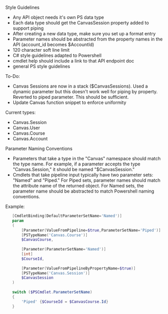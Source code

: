 Style Guidelines
- Any API object needs it's own PS data type
- Each data type should get the CanvasSession property added to support piping
- After creating a new data type, make sure you set up a format entry
- Parameter names should be abstracted from the property names in the API (account_id becomes $AccountId)
- 120 character soft line limit
- C# style guidelines adapted to Powershell
- cmdlet help should include a link to that API endpoint doc
- general PS style guidelines


To-Do:
- Canvas Sessions are now in a stack ($CanvasSessions). Used a dynamic parameter but this doesn't work well
for piping by property. Reverted to piped parameter. This should be sufficient.
- Update Canvas function snippet to enforce uniformity

Current types:
- Canvas.Session
- Canvas.User
- Canvas.Course
- Canvas.Account



Parameter Naming Conventions
- Parameters that take a type in the "Canvas" namespace should match the type name. For example, if a parameter
accepts the type "Canvas.Session," it should be named "$CanvasSession."
- Cmdlets that take pipeline input typically have two parameter sets: "Named" and "Piped." For Piped sets, parameter
names should match the attribute name of the returned object. For Named sets, the parameter name should be 
abstracted to match Powershell naming conventions.

Example:

   ``` Powershell
      [CmdletBinding(DefaultParameterSetName='Named')]
      param
      (
          [Parameter(ValueFromPipeline=$true,ParameterSetName='Piped')]
          [PSTypeName('Canvas.Course')]
          $CanvasCourse,
      
          [Parameter(ParameterSetName='Named')]
          [int]
          $CourseId,
      
          [Parameter(ValueFromPipelineByPropertyName=$true)]
          [PSTypeName('Canvas.Session')]
          $CanvasSession
      )
      
      switch ($PSCmdlet.ParameterSetName)
      {
          'Piped' {$CourseId = $CanvasCourse.Id}
      }
   ```
